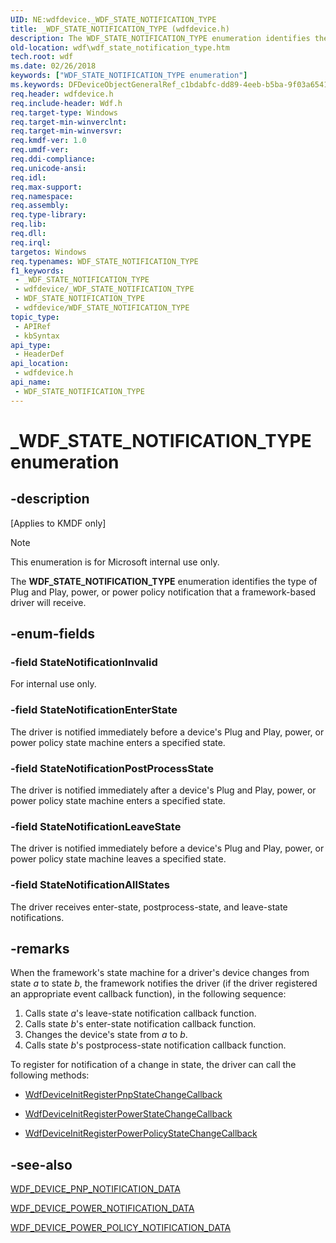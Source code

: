 ```yaml
---
UID: NE:wdfdevice._WDF_STATE_NOTIFICATION_TYPE
title: _WDF_STATE_NOTIFICATION_TYPE (wdfdevice.h)
description: The WDF_STATE_NOTIFICATION_TYPE enumeration identifies the type of Plug and Play, power, or power policy notification that a framework-based driver will receive.
old-location: wdf\wdf_state_notification_type.htm
tech.root: wdf
ms.date: 02/26/2018
keywords: ["WDF_STATE_NOTIFICATION_TYPE enumeration"]
ms.keywords: DFDeviceObjectGeneralRef_c1bdabfc-dd89-4eeb-b5ba-9f03a65414c5.xml, StateNotificationAllStates, StateNotificationEnterState, StateNotificationInvalid, StateNotificationLeaveState, StateNotificationPostProcessState, WDF_STATE_NOTIFICATION_TYPE, WDF_STATE_NOTIFICATION_TYPE enumeration, _WDF_STATE_NOTIFICATION_TYPE, kmdf.wdf_state_notification_type, wdf.wdf_state_notification_type, wdfdevice/StateNotificationAllStates, wdfdevice/StateNotificationEnterState, wdfdevice/StateNotificationInvalid, wdfdevice/StateNotificationLeaveState, wdfdevice/StateNotificationPostProcessState, wdfdevice/WDF_STATE_NOTIFICATION_TYPE
req.header: wdfdevice.h
req.include-header: Wdf.h
req.target-type: Windows
req.target-min-winverclnt: 
req.target-min-winversvr: 
req.kmdf-ver: 1.0
req.umdf-ver: 
req.ddi-compliance: 
req.unicode-ansi: 
req.idl: 
req.max-support: 
req.namespace: 
req.assembly: 
req.type-library: 
req.lib: 
req.dll: 
req.irql: 
targetos: Windows
req.typenames: WDF_STATE_NOTIFICATION_TYPE
f1_keywords:
 - _WDF_STATE_NOTIFICATION_TYPE
 - wdfdevice/_WDF_STATE_NOTIFICATION_TYPE
 - WDF_STATE_NOTIFICATION_TYPE
 - wdfdevice/WDF_STATE_NOTIFICATION_TYPE
topic_type:
 - APIRef
 - kbSyntax
api_type:
 - HeaderDef
api_location:
 - wdfdevice.h
api_name:
 - WDF_STATE_NOTIFICATION_TYPE
---
```


# _WDF_STATE_NOTIFICATION_TYPE enumeration


## -description

<p class="CCE_Message">[Applies to KMDF only]</p>

>[!NOTE]
>This enumeration is for Microsoft internal use only.

The <b>WDF_STATE_NOTIFICATION_TYPE</b> enumeration identifies the type of Plug and Play, power, or power policy notification that a framework-based driver will receive.

## -enum-fields

### -field StateNotificationInvalid

For internal use only.

### -field StateNotificationEnterState

The driver is notified immediately before a device's Plug and Play, power, or power policy state machine enters a specified state.

### -field StateNotificationPostProcessState

The driver is notified immediately after a device's Plug and Play, power, or power policy state machine enters a specified state.

### -field StateNotificationLeaveState

The driver is notified immediately before a device's Plug and Play, power, or power policy state machine leaves a specified state.

### -field StateNotificationAllStates

The driver receives enter-state, postprocess-state, and leave-state notifications.

## -remarks

When the framework's state machine for a driver's device changes from state <i>a</i> to state <i>b</i>, the framework notifies the driver (if the driver registered an appropriate event callback function), in the following sequence:

<ol>
<li>
Calls state <i>a</i>'s leave-state notification callback function.

</li>
<li>
Calls state <i>b</i>'s enter-state notification callback function.

</li>
<li>
Changes the device's state from <i>a</i> to <i>b</i>.

</li>
<li>
Calls state <i>b</i>'s postprocess-state notification callback function.

</li>
</ol>
To register for notification of a change in state, the driver can call the following methods:

<ul>
<li>

<a href="/windows-hardware/drivers/ddi/wdfdevice/nf-wdfdevice-wdfdeviceinitregisterpnpstatechangecallback">WdfDeviceInitRegisterPnpStateChangeCallback</a>


</li>
<li>

<a href="/windows-hardware/drivers/ddi/wdfdevice/nf-wdfdevice-wdfdeviceinitregisterpowerstatechangecallback">WdfDeviceInitRegisterPowerStateChangeCallback</a>


</li>
<li>

<a href="/windows-hardware/drivers/ddi/wdfdevice/nf-wdfdevice-wdfdeviceinitregisterpowerpolicystatechangecallback">WdfDeviceInitRegisterPowerPolicyStateChangeCallback</a>


</li>
</ul>

## -see-also

<a href="/windows-hardware/drivers/ddi/wdfdevice/ns-wdfdevice-_wdf_device_pnp_notification_data">WDF_DEVICE_PNP_NOTIFICATION_DATA</a>



<a href="/windows-hardware/drivers/ddi/wdfdevice/ns-wdfdevice-_wdf_device_power_notification_data">WDF_DEVICE_POWER_NOTIFICATION_DATA</a>



<a href="/windows-hardware/drivers/ddi/wdfdevice/ns-wdfdevice-_wdf_device_power_policy_notification_data">WDF_DEVICE_POWER_POLICY_NOTIFICATION_DATA</a>
